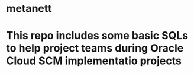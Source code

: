 # metanett
# This repo includes some basic SQLs to help project teams during Oracle Cloud SCM implementatio projects
